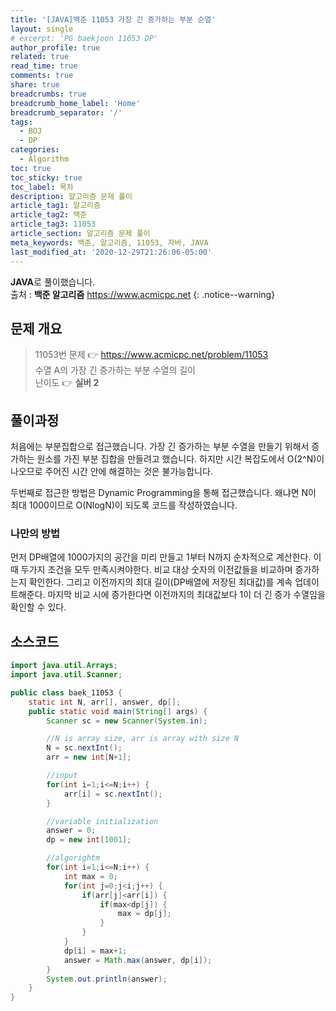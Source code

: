 ```yaml
---
title: '[JAVA]백준 11053 가장 긴 증가하는 부분 순열'
layout: single
# excerpt: 'PG baekjoon 11053 DP'
author_profile: true
related: true
read_time: true
comments: true
share: true
breadcrumbs: true
breadcrumb_home_label: 'Home'
breadcrumb_separator: '/'
tags:
  - BOJ
  - DP
categories:
  - Algorithm
toc: true
toc_sticky: true
toc_label: 목차
description: 알고리즘 문제 풀이
article_tag1: 알고리즘
article_tag2: 백준
article_tag3: 11053
article_section: 알고리즘 문제 풀이
meta_keywords: 백준, 알고리즘, 11053, 자바, JAVA
last_modified_at: '2020-12-29T21:26:06-05:00'
---
```


**JAVA**로 풀이했습니다.  
출처 : **백준 알고리즘** <https://www.acmicpc.net>
{: .notice--warning}

## 문제 개요

> 11053번 문제 👉 <https://www.acmicpc.net/problem/11053><br>
> 수열 A의 가장 긴 증가하는 부분 수열의 길이<br>
> 난이도 👉 **실버 2**

## 풀이과정

처음에는 부분집합으로 접근했습니다. 가장 긴 증가하는 부분 수열을 만들기 위해서 증가하는 원소를 가진 부분 집합을 만들려고 했습니다. 하지만 시간 복잡도에서 O(2^N)이 나오므로 주어진 시간 안에 해결하는 것은 불가능합니다.

두번째로 접근한 방법은 Dynamic Programming을 통해 접근했습니다. 왜냐면 N이 최대 1000이므로 O(NlogN)이 되도록 코드를 작성하였습니다.

### 나만의 방법

먼저 DP배열에 1000가지의 공간을 미리 만들고 1부터 N까지 순차적으로 계산한다. 이때 두가지 조건을 모두 만족시켜야한다. 비교 대상 숫자의 이전값들을 비교하며 증가하는지 확인한다. 그리고 이전까지의 최대 길이(DP배열에 저장된 최대값)를 계속 업데이트해준다. 마지막 비교 시에 증가한다면 이전까지의 최대값보다 1이 더 긴 증가 수열임을 확인할 수 있다.

## 소스코드

```java
import java.util.Arrays;
import java.util.Scanner;

public class baek_11053 {
	static int N, arr[], answer, dp[];
	public static void main(String[] args) {
		Scanner sc = new Scanner(System.in);

		//N is array size, arr is array with size N
		N = sc.nextInt();
		arr = new int[N+1];

		//input
		for(int i=1;i<=N;i++) {
			arr[i] = sc.nextInt();
		}

		//variable initialization
		answer = 0;
		dp = new int[1001];

		//algorightm
		for(int i=1;i<=N;i++) {
			int max = 0;
			for(int j=0;j<i;j++) {
				if(arr[j]<arr[i]) {
					if(max<dp[j]) {
						max = dp[j];
					}
				}
			}
			dp[i] = max+1;
			answer = Math.max(answer, dp[i]);
		}
		System.out.println(answer);
	}
}
```
